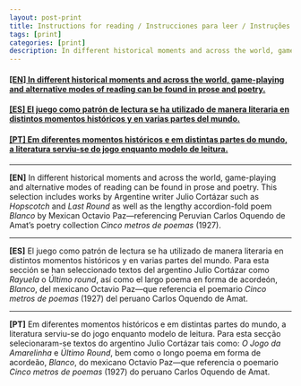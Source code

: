 ```yaml
---
layout: post-print
title: Instructions for reading / Instrucciones para leer / Instruções para ler
tags: [print]
categories: [print]
description: In different historical moments and across the world, game-playing and alternative modes of reading can be found in prose and poetry. / El juego como patrón de lectura se ha utilizado de manera literaria en distintos momentos históricos y en varias partes del mundo. / Em diferentes momentos históricos e em distintas partes do mundo, a literatura serviu-se do jogo enquanto modelo de leitura.
---
```


<h4><a href="#EN">[EN] In different historical moments and across the world, game-playing and alternative modes of reading can be found in prose and poetry.</a></h4>
<h4><a href="#ES">[ES] El juego como patrón de lectura se ha utilizado de manera literaria en distintos momentos históricos y en varias partes del mundo.</a></h4>
<h4><a href="#PT">[PT] Em diferentes momentos históricos e em distintas partes do mundo, a literatura serviu-se do jogo enquanto modelo de leitura.</a></h4>

---

<a id="EN"/>**[EN]** In different historical moments and across the world, game-playing and alternative modes of reading can be found in prose and poetry. This selection includes works by Argentine writer Julio Cortázar such as *Hopscotch* and *Last Round* as well as the lengthy accordion-fold poem *Blanco* by Mexican Octavio Paz—referencing Peruvian Carlos Oquendo de Amat’s poetry collection *Cinco metros de poemas* (1927).

---

<a id="ES"/>**[ES]** El juego como patrón de lectura se ha utilizado de manera literaria en distintos momentos históricos y en varias partes del mundo. Para esta sección se han seleccionado textos del argentino Julio Cortázar como *Rayuela* o *Último round*, así como el largo poema en forma de acordeón, *Blanco*, del mexicano Octavio Paz—que referencia el poemario *Cinco metros de poemas* (1927) del peruano Carlos Oquendo de Amat.

---

<a id="PT"/>**[PT]** Em diferentes momentos históricos e em distintas partes do mundo, a literatura serviu-se do jogo enquanto modelo de leitura. Para esta secção selecionaram-se textos do argentino Julio Cortázar tais como: *O Jogo da Amarelinha* e *Último Round*, bem como o longo poema em forma de acordeão, *Blanco*, do mexicano Octavio Paz—que referencia o poemario *Cinco metros de poemas* (1927) do peruano Carlos Oquendo de Amat.
